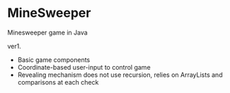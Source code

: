 # MineSweeper
Minesweeper game in Java

ver1.
- Basic game components
- Coordinate-based user-input to control game
- Revealing mechanism does not use recursion, relies on ArrayLists and comparisons at each check
